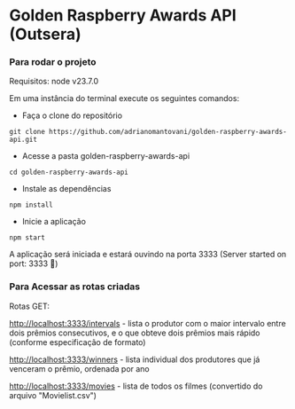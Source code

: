 # Golden Raspberry Awards API (Outsera)

### Para rodar o projeto

Requisitos: node v23.7.0

Em uma instância do terminal execute os seguintes comandos:

- Faça o clone do repositório

```
git clone https://github.com/adrianomantovani/golden-raspberry-awards-api.git
```

- Acesse a pasta golden-raspberry-awards-api

```
cd golden-raspberry-awards-api
```

- Instale as dependências

```
npm install
```

- Inicie a aplicação

```
npm start
```

A aplicação será iniciada e estará ouvindo na porta 3333
(Server started on port: 3333 🚀)

### Para Acessar as rotas criadas

Rotas GET:

[http://localhost:3333/intervals](http://localhost:3333/intervals) - lista o produtor com o maior intervalo entre dois prêmios consecutivos, e o que obteve dois prêmios mais rápido (conforme especificação de formato)

[http://localhost:3333/winners](http://localhost:3333/winners) - lista individual dos produtores que já venceram o prêmio, ordenada por ano

[http://localhost:3333/movies](http://localhost:3333/movies) - lista de todos os filmes (convertido do arquivo "Movielist.csv")
